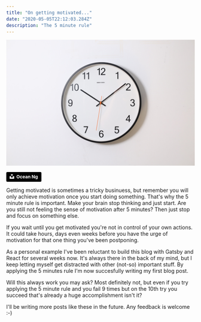 ```yaml
---
title: "On getting motivated..."
date: "2020-05-05T22:12:03.284Z"
description: "The 5 minute rule"
---
```


![clock](./clock.jpg)

<a style="background-color:black;color:white;text-decoration:none;padding:4px 6px;font-family:-apple-system, BlinkMacSystemFont, &quot;San Francisco&quot;, &quot;Helvetica Neue&quot;, Helvetica, Ubuntu, Roboto, Noto, &quot;Segoe UI&quot;, Arial, sans-serif;font-size:12px;font-weight:bold;line-height:1.2;display:inline-block;border-radius:3px" href="https://unsplash.com/@oceanng?utm_medium=referral&amp;utm_campaign=photographer-credit&amp;utm_content=creditBadge" target="_blank" rel="noopener noreferrer" title="Download free do whatever you want high-resolution photos from Ocean Ng"><span style="display:inline-block;padding:2px 3px"><svg xmlns="http://www.w3.org/2000/svg" style="height:12px;width:auto;position:relative;vertical-align:middle;top:-2px;fill:white" viewBox="0 0 32 32"><title>unsplash-logo</title><path d="M10 9V0h12v9H10zm12 5h10v18H0V14h10v9h12v-9z"></path></svg></span><span style="display:inline-block;padding:2px 3px">Ocean Ng</span></a>

Getting motivated is sometimes a tricky businuess, but remember you will only achieve motivation once you start doing something.
That's why the 5 minute rule is important. Make your brain stop thinking and just start. Are you still not feeling the sense of motivation after 5 minutes? Then just stop and focus on something else. 

If you wait until you get motivated you're not in control of your own actions. It could take hours, days even weeks before you have the urge of motivation for that one thing you've been postponing.

As a personal example I've been reluctant to build this blog with Gatsby and React for several weeks now. It's always there in the back of my mind, but I keep letting myself get distracted with other (not-so) important stuff. By applying the 5 minutes rule I'm now succesfully writing my first blog post. 

Will this always work you may ask? Most definitely not, but even if you try applying the 5 minute rule and you fail 9 times but on the 10th try you succeed that's already a huge accomplishment isn't it?

I'll be writing more posts like these in the future. Any feedback is welcome :-)